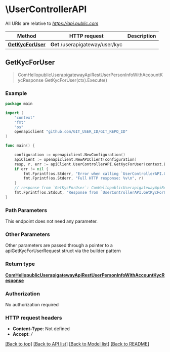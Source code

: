 # \UserControllerAPI

All URIs are relative to *https://api.public.com*

Method | HTTP request | Description
------------- | ------------- | -------------
[**GetKycForUser**](UserControllerAPI.md#GetKycForUser) | **Get** /userapigateway/user/kyc | 



## GetKycForUser

> ComHellopublicUserapigatewayApiRestUserPersonInfoWithAccountKycResponse GetKycForUser(ctx).Execute()



### Example

```go
package main

import (
	"context"
	"fmt"
	"os"
	openapiclient "github.com/GIT_USER_ID/GIT_REPO_ID"
)

func main() {

	configuration := openapiclient.NewConfiguration()
	apiClient := openapiclient.NewAPIClient(configuration)
	resp, r, err := apiClient.UserControllerAPI.GetKycForUser(context.Background()).Execute()
	if err != nil {
		fmt.Fprintf(os.Stderr, "Error when calling `UserControllerAPI.GetKycForUser``: %v\n", err)
		fmt.Fprintf(os.Stderr, "Full HTTP response: %v\n", r)
	}
	// response from `GetKycForUser`: ComHellopublicUserapigatewayApiRestUserPersonInfoWithAccountKycResponse
	fmt.Fprintf(os.Stdout, "Response from `UserControllerAPI.GetKycForUser`: %v\n", resp)
}
```

### Path Parameters

This endpoint does not need any parameter.

### Other Parameters

Other parameters are passed through a pointer to a apiGetKycForUserRequest struct via the builder pattern


### Return type

[**ComHellopublicUserapigatewayApiRestUserPersonInfoWithAccountKycResponse**](ComHellopublicUserapigatewayApiRestUserPersonInfoWithAccountKycResponse.md)

### Authorization

No authorization required

### HTTP request headers

- **Content-Type**: Not defined
- **Accept**: */*

[[Back to top]](#) [[Back to API list]](../README.md#documentation-for-api-endpoints)
[[Back to Model list]](../README.md#documentation-for-models)
[[Back to README]](../README.md)

